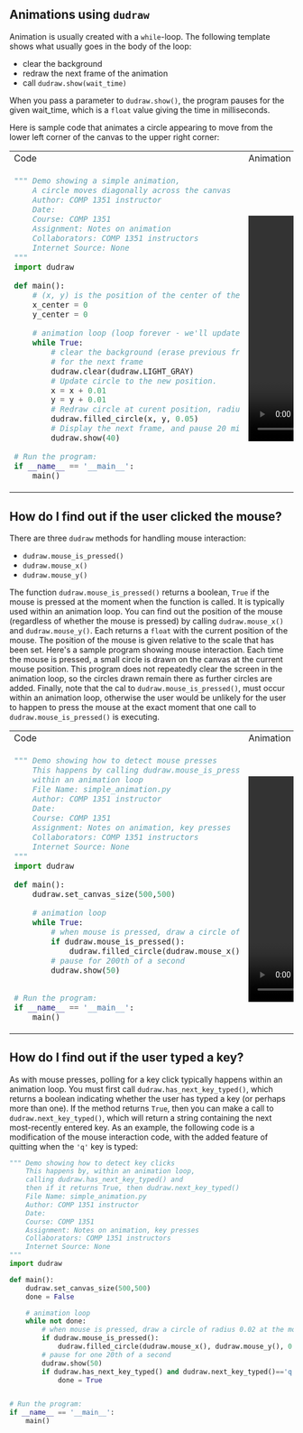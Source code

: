 ## Animations using `dudraw`

Animation is usually created with a `while`-loop. The following template shows what usually goes in the body of the loop:
* clear the background
* redraw the next frame of the animation
* call `dudraw.show(wait_time)`

When you pass a parameter to `dudraw.show()`, the program pauses for the given wait_time, which is a `float` value giving the time in milliseconds.

Here is sample code that animates a circle appearing to move from the lower left corner of the canvas to the upper right corner:

<table>
<tr><td>Code</td><td>Animation</td></tr>
<tr>
<td nowrap style="display:inline-block; width:400px;">

```python
""" Demo showing a simple animation,
    A circle moves diagonally across the canvas
    Author: COMP 1351 instructor
    Date:
    Course: COMP 1351
    Assignment: Notes on animation
    Collaborators: COMP 1351 instructors
    Internet Source: None
"""
import dudraw

def main():
    # (x, y) is the position of the center of the circle
    x_center = 0
    y_center = 0 

    # animation loop (loop forever - we'll update this later):
    while True:
        # clear the background (erase previous frame) to prepare
        # for the next frame
        dudraw.clear(dudraw.LIGHT_GRAY)
        # Update circle to the new position.
        x = x + 0.01
        y = y + 0.01
        # Redraw circle at curent position, radius is constant, 0.05
        dudraw.filled_circle(x, y, 0.05)
        # Display the next frame, and pause 20 milliseconds
        dudraw.show(40)

# Run the program:
if __name__ == '__main__':
    main()
```
</td>
<td>

<video width="400" height = "400" controls style="margin: 5px auto;">
    <source src="img/animation/moving_circle.mov" type="video/mp4">
</video>
</td
</tr>
</table>



## How do I find out if the user clicked the mouse?

There are three `dudraw` methods for handling mouse interaction:
- `dudraw.mouse_is_pressed()`
- `dudraw.mouse_x()`
- `dudraw.mouse_y()`

The function `dudraw.mouse_is_pressed()` returns a boolean, `True` if the mouse is pressed at the moment when the function is called. It is typically used within an animation loop.
You can find out the position of the mouse (regardless of whether the mouse is pressed) by calling `dudraw.mouse_x()` and `dudraw.mouse_y()`. Each returns a `float` with the current position of the mouse. The position of the mouse is given relative to the scale that has been set. Here's a sample program showing mouse interaction. Each time the mouse is pressed, a small circle is drawn on the canvas at the current mouse position. This program does not repeatedly clear the screen in the animation loop, so the circles drawn remain there as further circles are added. Finally, note that the cal to `dudraw.mouse_is_pressed()`, must occur within an animation loop, otherwise the user would be unlikely for the user to happen to press the mouse at the exact moment that one call to `dudraw.mouse_is_pressed()` is executing.

<table>
<tr><td>Code</td><td>Animation</td></tr>
<tr>
<td nowrap style="display:inline-block; width:400px;">

```python
""" Demo showing how to detect mouse presses
    This happens by calling dudraw.mouse_is_pressed()
    within an animation loop
    File Name: simple_animation.py
    Author: COMP 1351 instructor
    Date:
    Course: COMP 1351
    Assignment: Notes on animation, key presses
    Collaborators: COMP 1351 instructors
    Internet Source: None
"""
import dudraw

def main():
    dudraw.set_canvas_size(500,500)

    # animation loop
    while True:
        # when mouse is pressed, draw a circle of radius 0.02 at the mouse location
        if dudraw.mouse_is_pressed():
            dudraw.filled_circle(dudraw.mouse_x(), dudraw.mouse_y(), 0.02)
        # pause for 200th of a second
        dudraw.show(50)


# Run the program:
if __name__ == '__main__':
    main()
```
</td>
<td>

<video width="400" height = "400" controls style="margin: 5px auto;">
    <source src="img/animation/mouse_clicks.mov" type="video/mp4">
</video>
</td
</tr>
</table>



## How do I find out if the user typed a key?

As with mouse presses, polling for a key click typically happens within an animation loop. You must first call `dudraw.has_next_key_typed()`, which returns a boolean indicating whether the user has typed a key (or perhaps more than one). If the method returns `True`, then you can make a call to `dudraw.next_key_typed()`, which will return a string containing the next most-recently entered key. As an example, the following code is a modification of the mouse interaction code, with the added feature of quitting when the `'q'` key is typed:

```python
""" Demo showing how to detect key clicks
    This happens by, within an animation loop,
    calling dudraw.has_next_key_typed() and
    then if it returns True, then dudraw.next_key_typed()
    File Name: simple_animation.py
    Author: COMP 1351 instructor
    Date:
    Course: COMP 1351
    Assignment: Notes on animation, key presses
    Collaborators: COMP 1351 instructors
    Internet Source: None
"""
import dudraw

def main():
    dudraw.set_canvas_size(500,500)
    done = False

    # animation loop
    while not done:
        # when mouse is pressed, draw a circle of radius 0.02 at the mouse location
        if dudraw.mouse_is_pressed():
            dudraw.filled_circle(dudraw.mouse_x(), dudraw.mouse_y(), 0.02)
        # pause for one 20th of a second
        dudraw.show(50)
        if dudraw.has_next_key_typed() and dudraw.next_key_typed()=='q':
            done = True


# Run the program:
if __name__ == '__main__':
    main()
```

